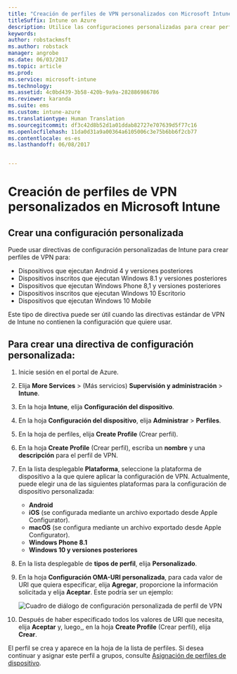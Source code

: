 ```yaml
---
title: "Creación de perfiles de VPN personalizados con Microsoft Intune"
titleSuffix: Intune on Azure
description: Utilice las configuraciones personalizadas para crear perfiles de VPN en Intune.
keywords: 
author: robstackmsft
ms.author: robstack
manager: angrobe
ms.date: 06/03/2017
ms.topic: article
ms.prod: 
ms.service: microsoft-intune
ms.technology: 
ms.assetid: 4c0bd439-3b58-420b-9a9a-282886986786
ms.reviewer: karanda
ms.suite: ems
ms.custom: intune-azure
ms.translationtype: Human Translation
ms.sourcegitcommit: df3c42d8b52d1a01ddab82727e707639d5f77c16
ms.openlocfilehash: 11da0d31a9a00364a6105006c3e75b6bb6f2cb77
ms.contentlocale: es-es
ms.lasthandoff: 06/08/2017


---
```


# <a name="how-to-create-custom-vpn-profiles-in-microsoft-intune"></a>Creación de perfiles de VPN personalizados en Microsoft Intune

## <a name="create-a-custom-configuration"></a>Crear una configuración personalizada
Puede usar directivas de configuración personalizadas de Intune para crear perfiles de VPN para:

* Dispositivos que ejecutan Android 4 y versiones posteriores
* Dispositivos inscritos que ejecutan Windows 8.1 y versiones posteriores
* Dispositivos que ejecutan Windows Phone 8,1 y versiones posteriores
* Dispositivos inscritos que ejecutan Windows 10 Escritorio 
* Dispositivos que ejecutan Windows 10 Mobile

Este tipo de directiva puede ser útil cuando las directivas estándar de VPN de Intune no contienen la configuración que quiere usar.

## <a name="to-create-a-custom-configuration-policy"></a>Para crear una directiva de configuración personalizada:

1. Inicie sesión en el portal de Azure.
2. Elija **More Services** >  (Más servicios) **Supervisión y administración** > **Intune**.
3. En la hoja **Intune**, elija **Configuración del dispositivo**.
4. En la hoja **Configuración del dispositivo**, elija **Administrar** > **Perfiles**.
5. En la hoja de perfiles, elija **Create Profile** (Crear perfil).
6. En la hoja **Create Profile** (Crear perfil), escriba un **nombre** y una **descripción** para el perfil de VPN.
7. En la lista desplegable **Plataforma**, seleccione la plataforma de dispositivo a la que quiere aplicar la configuración de VPN. Actualmente, puede elegir una de las siguientes plataformas para la configuración de dispositivo personalizada:
    - **Android**
    - **iOS** (se configurada mediante un archivo exportado desde Apple Configurator).
    - **macOS** (se configura mediante un archivo exportado desde Apple Configurator).
    - **Windows Phone 8.1**
    - **Windows 10 y versiones posteriores**
6. En la lista desplegable de **tipos de perfil**, elija **Personalizado**.
7. En la hoja **Configuración OMA-URI personalizada**, para cada valor de URI que quiera especificar, elija **Agregar**, proporcione la información solicitada y elija **Aceptar**. Este podría ser un ejemplo:

   ![Cuadro de diálogo de configuración personalizada de perfil de VPN](./media/Intune_Add_VPN_URI.png)

4.  Después de haber especificado todos los valores de URI que necesita, elija **Aceptar** y, luego,, en la hoja **Create Profile** (Crear perfil), elija **Crear**.

El perfil se crea y aparece en la hoja de la lista de perfiles.
Si desea continuar y asignar este perfil a grupos, consulte [Asignación de perfiles de dispositivo](device-profile-assign.md).





